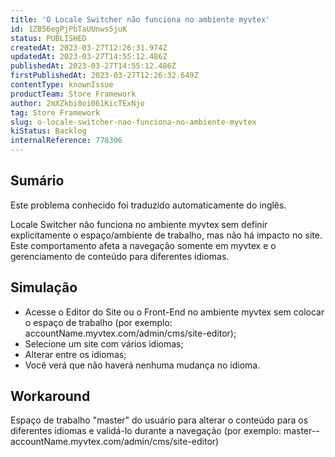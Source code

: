 ```yaml
---
title: 'O Locale Switcher não funciona no ambiente myvtex'
id: 1ZB56egPjPbTaUUnws5juK
status: PUBLISHED
createdAt: 2023-03-27T12:26:31.974Z
updatedAt: 2023-03-27T14:55:12.486Z
publishedAt: 2023-03-27T14:55:12.486Z
firstPublishedAt: 2023-03-27T12:26:32.649Z
contentType: knownIssue
productTeam: Store Framework
author: 2mXZkbi0oi061KicTExNjo
tag: Store Framework
slug: o-locale-switcher-nao-funciona-no-ambiente-myvtex
kiStatus: Backlog
internalReference: 778306
---
```


## Sumário

<div class="alert alert-info">
  <p>Este problema conhecido foi traduzido automaticamente do inglês.</p>
</div>


Locale Switcher não funciona no ambiente myvtex sem definir explicitamente o espaço/ambiente de trabalho, mas não há impacto no site. Este comportamento afeta a navegação somente em myvtex e o gerenciamento de conteúdo para diferentes idiomas.


##

## Simulação



- Acesse o Editor do Site ou o Front-End no ambiente myvtex sem colocar o espaço de trabalho (por exemplo: accountName.myvtex.com/admin/cms/site-editor);
- Selecione um site com vários idiomas;
- Alterar entre os idiomas;
- Você verá que não haverá nenhuma mudança no idioma.


##

## Workaround


Espaço de trabalho "master" do usuário para alterar o conteúdo para os diferentes idiomas e validá-lo durante a navegação (por exemplo: master--accountName.myvtex.com/admin/cms/site-editor)



